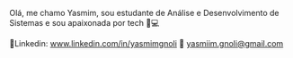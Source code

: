 Olá, me chamo Yasmim, sou estudante de Análise e Desenvolvimento de Sistemas e sou apaixonada por tech 🤩💻

👜Linkedin: www.linkedin.com/in/yasmimgnoli
📧 yasmiim.gnoli@gmail.com
